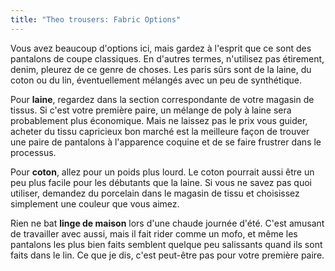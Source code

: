 ```yaml
---
title: "Theo trousers: Fabric Options"
---
```


Vous avez beaucoup d'options ici, mais gardez à l'esprit que ce sont des pantalons de coupe classiques. En d'autres termes, n'utilisez pas étirement, denim, pleurez de ce genre de choses. Les paris sûrs sont de la laine, du coton ou du lin, éventuellement mélangés avec un peu de synthétique.

Pour **laine**, regardez dans la section correspondante de votre magasin de tissus. Si c'est votre première paire, un mélange de poly à laine sera probablement plus économique. Mais ne laissez pas le prix vous guider, acheter du tissu capricieux bon marché est la meilleure façon de trouver une paire de pantalons à l'apparence coquine et de se faire frustrer dans le processus.

Pour **coton**, allez pour un poids plus lourd. Le coton pourrait aussi être un peu plus facile pour les débutants que la laine. Si vous ne savez pas quoi utiliser, demandez du porcelain dans le magasin de tissu et choisissez simplement une couleur que vous aimez.

Rien ne bat **linge de maison** lors d'une chaude journée d'été. C'est amusant de travailler avec aussi, mais il fait rider comme un mofo, et même les pantalons les plus bien faits semblent quelque peu salissants quand ils sont faits dans le lin. Ce que je dis, c'est peut-être pas pour votre première paire.

